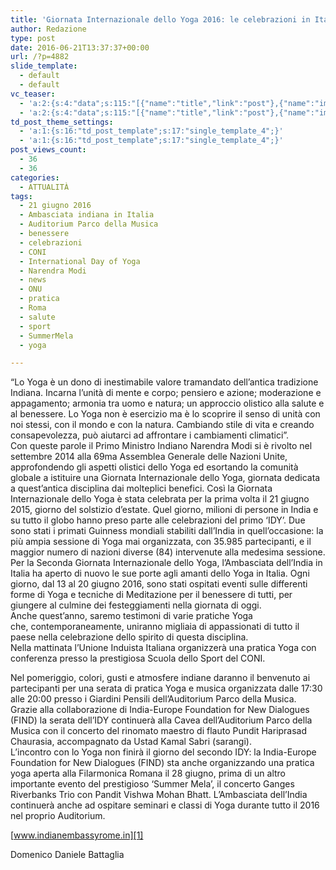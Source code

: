 ```yaml
---
title: 'Giornata Internazionale dello Yoga 2016: le celebrazioni in Italia'
author: Redazione
type: post
date: 2016-06-21T13:37:37+00:00
url: /?p=4882
slide_template:
  - default
  - default
vc_teaser:
  - 'a:2:{s:4:"data";s:115:"[{"name":"title","link":"post"},{"name":"image","image":"featured","link":"none"},{"name":"text","mode":"excerpt"}]";s:7:"bgcolor";s:0:"";}'
  - 'a:2:{s:4:"data";s:115:"[{"name":"title","link":"post"},{"name":"image","image":"featured","link":"none"},{"name":"text","mode":"excerpt"}]";s:7:"bgcolor";s:0:"";}'
td_post_theme_settings:
  - 'a:1:{s:16:"td_post_template";s:17:"single_template_4";}'
  - 'a:1:{s:16:"td_post_template";s:17:"single_template_4";}'
post_views_count:
  - 36
  - 36
categories:
  - ATTUALITÀ
tags:
  - 21 giugno 2016
  - Ambasciata indiana in Italia
  - Auditorium Parco della Musica
  - benessere
  - celebrazioni
  - CONI
  - International Day of Yoga
  - Narendra Modi
  - news
  - ONU
  - pratica
  - Roma
  - salute
  - sport
  - SummerMela
  - yoga

---
```

“Lo Yoga è un dono di inestimabile valore tramandato dell’antica tradizione Indiana. Incarna l&#8217;unità di mente e corpo; pensiero e azione; moderazione e appagamento; armonia tra uomo e natura; un approccio olistico alla salute e al benessere. Lo Yoga non è esercizio ma è lo scoprire il senso di unità con noi stessi, con il mondo e con la natura. Cambiando stile di vita e creando consapevolezza, può aiutarci ad affrontare i cambiamenti climatici&#8221;.  
Con queste parole il Primo Ministro Indiano Narendra Modi si è rivolto nel settembre 2014 alla 69ma Assemblea Generale delle Nazioni Unite, approfondendo gli aspetti olistici dello Yoga ed esortando la comunità globale a istituire una Giornata Internazionale dello Yoga, giornata dedicata a quest’antica disciplina dai molteplici benefici. Così la Giornata Internazionale dello Yoga è stata celebrata per la prima volta il 21 giugno 2015, giorno del solstizio d’estate. Quel giorno, milioni di persone in India e su tutto il globo hanno preso parte alle celebrazioni del primo ‘IDY’. Due sono stati i primati Guinness mondiali stabiliti dall’India in quell’occasione: la più ampia sessione di Yoga mai organizzata, con 35.985 partecipanti, e il maggior numero di nazioni diverse (84) intervenute alla medesima sessione.  
Per la Seconda Giornata Internazionale dello Yoga, l’Ambasciata dell&#8217;India in Italia ha aperto di nuovo le sue porte agli amanti dello Yoga in Italia. Ogni giorno, dal 13 al 20 giugno 2016, sono stati ospitati eventi sulle differenti forme di Yoga e tecniche di Meditazione per il benessere di tutti, per giungere al culmine dei festeggiamenti nella giornata di oggi.  
Anche quest’anno, saremo testimoni di varie pratiche Yoga che, contemporaneamente, uniranno migliaia di appassionati di tutto il paese nella celebrazione dello spirito di questa disciplina.  
Nella mattinata l’Unione Induista Italiana organizzerà una pratica Yoga con conferenza presso la prestigiosa Scuola dello Sport del CONI.

Nel pomeriggio, colori, gusti e atmosfere indiane daranno il benvenuto ai partecipanti per una serata di pratica Yoga e musica organizzata dalle 17:30 alle 20:00 presso i Giardini Pensili dell’Auditorium Parco della Musica.  
Grazie alla collaborazione di India-Europe Foundation for New Dialogues (FIND) la serata dell’IDY continuerà alla Cavea dell’Auditorium Parco della Musica con il concerto del rinomato maestro di flauto Pundit Hariprasad Chaurasia, accompagnato da Ustad Kamal Sabri (sarangi).  
L’incontro con lo Yoga non finirà il giorno del secondo IDY: la India-Europe Foundation for New Dialogues (FIND) sta anche organizzando una pratica yoga aperta alla Filarmonica Romana il 28 giugno, prima di un altro importante evento del prestigioso ‘Summer Mela’, il concerto Ganges Riverbanks Trio con Pandit Vishwa Mohan Bhatt. L’Ambasciata dell’India continuerà anche ad ospitare seminari e classi di Yoga durante tutto il 2016 nel proprio Auditorium.

[www.indianembassyrome.in][1]

Domenico Daniele Battaglia

 [1]: https://www.indianembassyrome.in